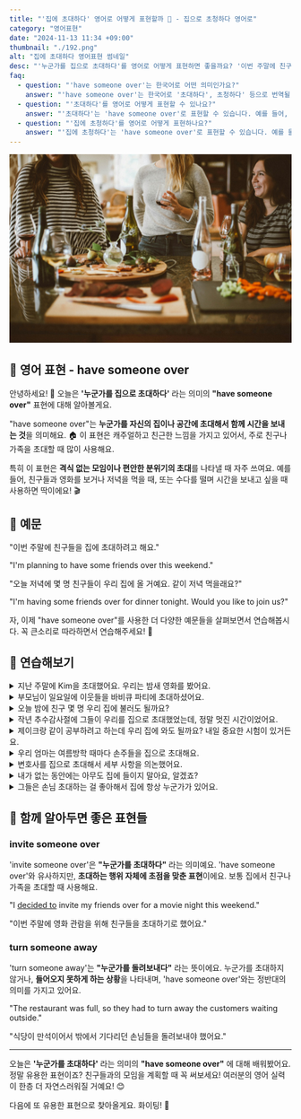 ```yaml
---
title: "'집에 초대하다' 영어로 어떻게 표현할까 🏡 - 집으로 초청하다 영어로"
category: "영어표현"
date: "2024-11-13 11:34 +09:00"
thumbnail: "./192.png"
alt: "집에 초대하다 영어표현 썸네일"
desc: "'누군가를 집으로 초대하다'를 영어로 어떻게 표현하면 좋을까요? '이번 주말에 친구들을 집에 초대하려고 해요.', '오늘 저녁 우리 집에서 같이 저녁 먹을래요?' 등을 영어로 표현하는 법을 배워봅시다. 다양한 예문을 통해서 연습하고 본인의 표현으로 만들어 보세요."
faq:
  - question: "'have someone over'는 한국어로 어떤 의미인가요?"
    answer: "'have someone over'는 한국어로 '초대하다', 초청하다' 등으로 번역될 수 있습니다. 이는 주로 친구나 가족을 집으로 초대하는 상황에서 사용됩니다."
  - question: "'초대하다'를 영어로 어떻게 표현할 수 있나요?"
    answer: "'초대하다'는 'have someone over'로 표현할 수 있습니다. 예를 들어, '이번 주말에 친구를 초대할 거야'는 'I'm going to have a friend over this weekend'로 말할 수 있습니다."
  - question: "'집에 초청하다'를 영어로 어떻게 표현하나요?"
    answer: "'집에 초청하다'는 'have someone over'로 표현할 수 있습니다. 예를 들어, '다음 주에 이웃을 집에 초청할 거야'는 'I'm going to have the neighbors over next week'로 말할 수 있습니다."
---
```


![집에서 파티를 하는 모습](./192-1.jpg)

## 🌟 영어 표현 - have someone over

안녕하세요! 👋 오늘은 **'누군가를 집으로 초대하다'** 라는 의미의 **"have someone over"** 표현에 대해 알아볼게요.

"have someone over"는 **누군가를 자신의 집이나 공간에 초대해서 함께 시간을 보내는 것**을 의미해요. 🏠 이 표현은 캐주얼하고 친근한 느낌을 가지고 있어서, 주로 친구나 가족을 초대할 때 많이 사용해요.

특히 이 표현은 **격식 없는 모임이나 편안한 분위기의 초대**를 나타낼 때 자주 쓰여요. 예를 들어, 친구들과 영화를 보거나 저녁을 먹을 때, 또는 수다를 떨며 시간을 보내고 싶을 때 사용하면 딱이에요! 🎬

<ins class="adsbygoogle"
     style="display:block"
     data-ad-client="ca-pub-1465612013356152"
     data-ad-slot="2106896038"
     data-ad-format="auto"
     data-full-width-responsive="true"></ins>

<script>
     (adsbygoogle = window.adsbygoogle || []).push({});
</script>

## 📖 예문

"이번 주말에 친구들을 집에 초대하려고 해요."

"I'm planning to have some friends over this weekend."

"오늘 저녁에 몇 명 친구들이 우리 집에 올 거예요. 같이 저녁 먹을래요?"

"I'm having some friends over for dinner tonight. Would you like to join us?"

자, 이제 "have someone over"를 사용한 더 다양한 예문들을 살펴보면서 연습해봅시다. 꼭 큰소리로 따라하면서 연습해주세요! 🎉

## 💬 연습해보기

<details>
<summary>지난 주말에 Kim을 초대했어요. 우리는 밤새 영화를 봤어요.</summary>
<span>I had Kim over last weekend. We watched movies all night.</span>
</details>

<details>
<summary>부모님이 일요일에 이웃들을 바비큐 파티에 초대하셨어요.</summary>
<span>My parents are having the neighbors over for a barbecue on Sunday.</span>
</details>

<details>
<summary>오늘 밤에 친구 몇 명 우리 집에 불러도 될까요?</summary>
<span>Can I have a few people over tonight?</span>
</details>

<details>
<summary>작년 추수감사절에 그들이 우리를 집으로 초대했었는데, 정말 멋진 시간이었어요.</summary>
<span>They had us over for Thanksgiving last year. It was amazing.</span>
</details>

<details>
<summary>제이크랑 같이 공부하려고 하는데 우리 집에 와도 될까요? 내일 중요한 시험이 있거든요.</summary>
<span><a href="/blog/in-english/028.would-you-mind/">Mind</a> if I have Jake over to study? We've got a big test tomorrow.</span>
</details>

<details>
<summary>우리 엄마는 여름방학 때마다 손주들을 집으로 초대해요.</summary>
<span>My mom always has the grandkids over during summer break.</span>
</details>

<details>
<summary>변호사를 집으로 초대해서 세부 사항을 의논했어요.</summary>
<span>They had their lawyer over to discuss the details.</span>
</details>

<details>
<summary>내가 없는 동안에는 아무도 집에 들이지 말아요, 알겠죠?</summary>
<span>Don't have anyone over while I'm away, okay?</span>
</details>

<details>
<summary>그들은 손님 초대하는 걸 좋아해서 집에 항상 누군가가 있어요.</summary>
<span>They love having people over - their house is always full of guests.</span>
</details>

## 🤝 함께 알아두면 좋은 표현들

### invite someone over

'invite someone over'은 **"누군가를 초대하다"** 라는 의미예요. 'have someone over'와 유사하지만, **초대하는 행위 자체에 초점을 맞춘 표현**이에요. 보통 집에서 친구나 가족을 초대할 때 사용해요.

"I [decided to](/blog/in-english/062.decide-to/) invite my friends over for a movie night this weekend."

"이번 주말에 영화 관람을 위해 친구들을 초대하기로 했어요."

### turn someone away

'turn someone away'는 **"누군가를 돌려보내다"** 라는 뜻이에요. 누군가를 초대하지 않거나, **들어오지 못하게 하는 상황**을 나타내며, 'have someone over'와는 정반대의 의미를 가지고 있어요.

"The restaurant was full, so they had to turn away the customers waiting outside."

"식당이 만석이어서 밖에서 기다리던 손님들을 돌려보내야 했어요."

---

오늘은 **'누군가를 초대하다'** 라는 의미의 **"have someone over"** 에 대해 배워봤어요. 정말 유용한 표현이죠? 친구들과의 모임을 계획할 때 꼭 써보세요! 여러분의 영어 실력이 한층 더 자연스러워질 거예요! 😊

다음에 또 유용한 표현으로 찾아올게요. 화이팅! 💪
